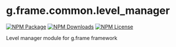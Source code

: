 # g.frame.common.level_manager

[![NPM Package][npm]][npm-url]
[![NPM Downloads][npm-downloads]][npmtrends-url]
[![NPM License][npm-license]][mit-url]

Level manager module for g.frame framework

[npm]: https://img.shields.io/npm/v/@g.frame/common.level_manager?style=for-the-badge
[npm-url]: https://www.npmjs.com/package/@g.frame/common.level_manager
[npm-downloads]: https://img.shields.io/npm/dw/@g.frame/common.level_manager?style=for-the-badge
[npmtrends-url]: https://www.npmtrends.com/@g.frame/common.level_manager
[npm-license]: https://img.shields.io/npm/l/@g.frame/common.level_manager?style=for-the-badge
[mit-url]: https://opensource.org/licenses/MIT